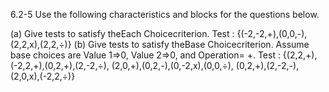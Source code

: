 6.2-5
Use the following characteristics and blocks for the questions below.

(a) Give tests to satisfy theEach Choicecriterion.
Test :
	{(-2,-2,+),(0,0,-),(2,2,x),(2,2,÷)}
(b)  Give tests to satisfy theBase Choicecriterion. 
Assume base choices are Value 1=>0, Value 2=>0, and Operation= +.
Test : 
	{(2,2,+),(-2,2,+),(0,2,+),(2,-2,÷),
	(2,0,+),(0,2,-),(0,-2,x),(0,0,÷),
	(0,2,+),(2,-2,-),(2,0,x),(-2,2,÷)}
